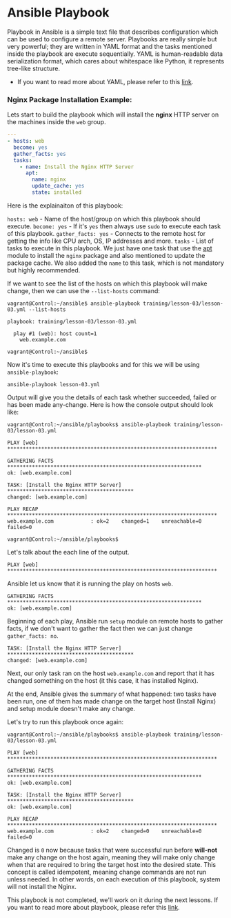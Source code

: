 # Ansible Playbook
Playbook in Ansible is a simple text file that describes configuration which can be used to configure a remote server. Playbooks are really simple but very powerful; they are written in YAML format and the tasks mentioned inside the playbook are execute sequentially. YAML is human-readable data serialization format, which cares about whitespace like Python, it represents tree-like structure. 

* If you want to read more about YAML, please refer to this [link](http://www.yaml.org/spec/1.2/spec.html).

### Nginx Package Installation Example:
Lets start to build the playbook which will install the **nginx** HTTP server on the machines inside the `web` group.
```yaml
---
- hosts: web
  become: yes
  gather_facts: yes
  tasks:
    - name: Install the Nginx HTTP Server
      apt: 
        name: nginx
        update_cache: yes 
        state: installed
```
 Here is the explainaiton of this playbook:

`hosts: web` - Name of the host/group on which this playbook should execute.
`become: yes` - If it's `yes` then always use `sudo` to execute each task of this playbook.
`gather_facts: yes` - Connects to the remote host for getting the info like CPU arch, OS, IP addresses and more.
`tasks` - List of tasks to execute in this playbook.
We just have one task that use the [apt](http://docs.ansible.com/ansible/apt_module.html) module to install the `nginx` package and also mentioned to update the package cache. We also added the `name` to this task, which is not mandatory but highly recommended. 

If we want to see the list of the hosts on which this playbook will make change, then we can use the `--list-hosts` command:
```shell
vagrant@Control:~/ansible$ ansible-playbook training/lesson-03/lesson-03.yml --list-hosts

playbook: training/lesson-03/lesson-03.yml

  play #1 (web): host count=1
    web.example.com

vagrant@Control:~/ansible$
```
Now it's time to execute this playbooks and for this we will be using `ansible-playbook`:
```shell
ansible-playbook lesson-03.yml
```
Output will give you the details of each task whether succeeded, failed or has been made any-change. Here is how the console output should look like:
```shell
vagrant@Control:~/ansible/playbooks$ ansible-playbook training/lesson-03/lesson-03.yml

PLAY [web] ********************************************************************

GATHERING FACTS ***************************************************************
ok: [web.example.com]

TASK: [Install the Nginx HTTP Server] *****************************************
changed: [web.example.com]

PLAY RECAP ********************************************************************
web.example.com            : ok=2    changed=1    unreachable=0    failed=0

vagrant@Control:~/ansible/playbooks$
```
Let's talk about the each line of the output.
```shell
PLAY [web] ********************************************************************
```
Ansible let us know that it is running the play on hosts `web`.
```shell
GATHERING FACTS ***************************************************************
ok: [web.example.com]
```
Beginning of each play, Ansible run `setup` module on remote hosts to gather facts, if we don't want to gather the fact then we can just change `gather_facts: no`.
```shell
TASK: [Install the Nginx HTTP Server] *****************************************
changed: [web.example.com]
```
Next, our only task ran on the host `web.example.com` and report that it has changed something on the host (it this case, it has installed Nginx).

At the end, Ansible gives the summary of what happened: two tasks have been run, one of them has made change on the target host (Install Nginx) and setup module doesn't make any change.

Let's try to run this playbook once again:
```shell
vagrant@Control:~/ansible/playbooks$ ansible-playbook training/lesson-03/lesson-03.yml

PLAY [web] ********************************************************************

GATHERING FACTS ***************************************************************
ok: [web.example.com]

TASK: [Install the Nginx HTTP Server] *****************************************
ok: [web.example.com]

PLAY RECAP ********************************************************************
web.example.com            : ok=2    changed=0    unreachable=0    failed=0
```
Changed is `0` now because tasks that were successful run before **will-not** make any change on the host again, meaning they will make only change when that are required to bring the target host into the desired state. This concept is called idempotent, meaning change commands are not run unless needed. In other words, on each execution of this playbook, system will not install the Nginx.

This playbook is not completed, we'll work on it during the next lessons. If you want to read more about playbook, please refer this [link](http://docs.ansible.com/ansible/playbooks.html).
